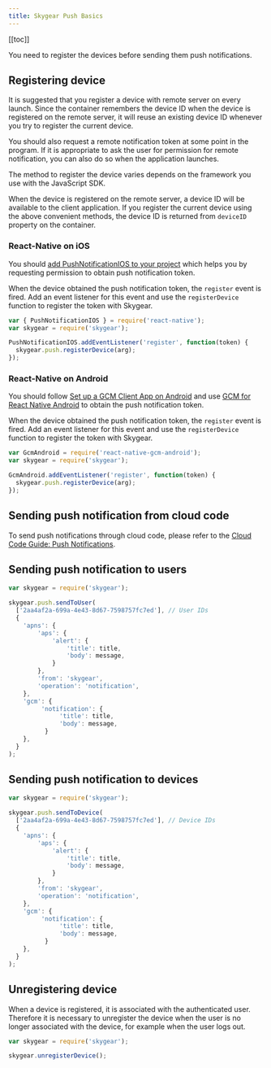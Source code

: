```yaml
---
title: Skygear Push Basics
---
```


[[toc]]

You need to register the devices before sending them push notifications.

<a id="registering-device"></a>
## Registering device

It is suggested that you register a device with remote server on every launch.
Since the container remembers the device ID when the device is registered
on the remote server, it will reuse an existing device ID whenever you try
to register the current device.

You should also request a remote notification token at some point in the
program. If it is appropriate to ask the user for permission for remote
notification, you can also do so when the application launches.

The method to register the device varies depends on the framework you use
with the JavaScript SDK.

When the device is registered on the remote server, a device ID will be
available to the client application. If you register the current device
using the above convenient methods, the device ID is returned from
`deviceID` property on the container.

### React-Native on iOS

You should [add PushNotificationIOS to your project][ios-client] which helps
you by requesting permission to obtain push notification token.

When the device obtained the push notification token, the `register`
event is fired. Add an event listener for this event and use the
`registerDevice` function to register the token with Skygear.

```js
var { PushNotificationIOS } = require('react-native');
var skygear = require('skygear');

PushNotificationIOS.addEventListener('register', function(token) {
  skygear.push.registerDevice(arg);
});
```

### React-Native on Android

You should follow [Set up a GCM Client App on Android][gcm-client] and use
[GCM for React Native Android][react-native-gcm-android] to obtain the push
notification token.

When the device obtained the push notification token, the `register`
event is fired. Add an event listener for this event and use the
`registerDevice` function to register the token with Skygear.

```js
var GcmAndroid = require('react-native-gcm-android');
var skygear = require('skygear');

GcmAndroid.addEventListener('register', function(token) {
  skygear.push.registerDevice(arg);
});
```


## Sending push notification from cloud code

To send push notifications through cloud code, please refer to the
[Cloud Code Guide: Push Notifications][doc-cloud-function-push-notifications].



## Sending push notification to users

```js
var skygear = require('skygear');

skygear.push.sendToUser(
  ['2aa4af2a-699a-4e43-8d67-7598757fc7ed'], // User IDs
  {
    'apns': {
        'aps': {
            'alert': {
                'title': title,
                'body': message,
            }
        },
        'from': 'skygear',
        'operation': 'notification',
    },
    'gcm': {
         'notification': {
              'title': title,
              'body': message,
          }
    },
  }
);
```


## Sending push notification to devices

```js
var skygear = require('skygear');

skygear.push.sendToDevice(
  ['2aa4af2a-699a-4e43-8d67-7598757fc7ed'], // Device IDs
  {
    'apns': {
        'aps': {
            'alert': {
                'title': title,
                'body': message,
            }
        },
        'from': 'skygear',
        'operation': 'notification',
    },
    'gcm': {
         'notification': {
              'title': title,
              'body': message,
          }
    },
  }
);
```


## Unregistering device

When a device is registered, it is associated with the authenticated user.
Therefore it is necessary to unregister the device when the user is no longer
associated with the device, for example when the user logs out.

```js
var skygear = require('skygear');

skygear.unregisterDevice();
```


[doc-cloud-function-push-notifications]: /guides/cloud-function/calling-skygear-api/python/#push-notifications
[ios-client]: https://facebook.github.io/react-native/docs/pushnotificationios.html
[gcm-client]: https://developers.google.com/cloud-messaging/android/client
[react-native-gcm-android]: https://github.com/oney/react-native-gcm-android
